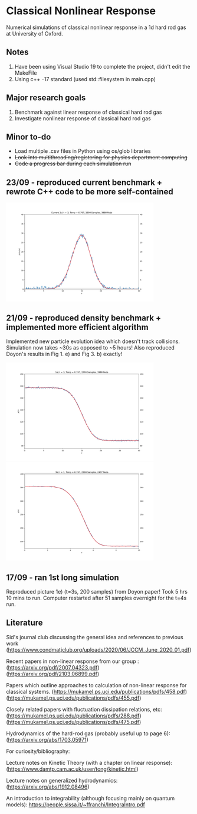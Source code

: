 # Classical Nonlinear Response
Numerical simulations of classical nonlinear response in a 1d hard rod gas at University of Oxford.

## Notes
1. Have been using Visual Studio 19 to complete the project, didn't edit the MakeFile
2. Using c++ -17 standard (used std::filesystem in main.cpp)

## Major research goals
1. Benchmark against linear response of classical hard rod gas
2. Investigate nonlinear response of classical hard rod gas

## Minor to-do

-  Load multiple .csv files in Python using os/glob libraries
-  <del> Look into multithreading/registering for physics department computing 
-  <del> Code a progress bar during each simulation run 

## 23/09 - reproduced current benchmark + rewrote C++ code to be more self-contained 

<p float="left"> 
  <img src="https://github.com/IraPelidae/Classical-Nonlinear-Response/blob/main/Density_Plotting/Figs/Current%202c)%20t%20%3D%203%2C%20Temp%20%3D%200.707%2C%202000%20Samples%2C%203988%20Rods.png" width="400" /> 
</p>

## 21/09 - reproduced density benchmark + implemented more efficient algorithm

Implemented new particle evolution idea which doesn't track collisions. Simulation now takes ~30s as opposed to ~5 hours! Also reproduced Doyon's results in Fig 1. e) and Fig 3. b) exactly!

<p float="left">
  <img src="https://github.com/IraPelidae/Classical-Nonlinear-Response/blob/main/Density_Plotting/Figs/1e)%20t%20%3D%203%2C%20Temp%20%3D%200.707%2C%202000%20Samples%2C%203988%20Rods.png" width="400" />
  <img src="https://github.com/IraPelidae/Classical-Nonlinear-Response/blob/main/Density_Plotting/Figs/3b)%20t%20%3D%201%2C%20Temp%20%3D%200.707%2C%202000%20Samples%2C%202437%20Rods.png" width="400" /> 
</p>

## 17/09 - ran 1st long simulation
Reproduced picture 1e) (t=3s, 200 samples) from Doyon paper! Took 5 hrs 10 mins to run. Computer restarted after 51 samples overnight for the t=4s run.

## Literature

Sid's journal club discussing the general idea and references to previous work
(https://www.condmatjclub.org/uploads/2020/06/JCCM_June_2020_01.pdf)

Recent papers in non-linear response from our group :  
(https://arxiv.org/pdf/2007.04323.pdf)
(https://arxiv.org/pdf/2103.06899.pdf)

Papers which outline approaches to calculation of non-linear response for classical systems.
(https://mukamel.ps.uci.edu/publications/pdfs/458.pdf)
(https://mukamel.ps.uci.edu/publications/pdfs/455.pdf)

Closely related papers with fluctuation dissipation relations, etc:
(https://mukamel.ps.uci.edu/publications/pdfs/288.pdf)
(https://mukamel.ps.uci.edu/publications/pdfs/475.pdf)

Hydrodynamics of the hard-rod gas (probably useful up to page 6):
(https://arxiv.org/abs/1703.05971)

For curiosity/bibliography:

Lecture notes on Kinetic Theory (with a chapter on linear response):
(https://www.damtp.cam.ac.uk/user/tong/kinetic.html)

Lecture notes on generalized hydrodynamics:
(https://arxiv.org/abs/1912.08496)

An introduction to integrability (although focusing mainly on quantum models):
https://people.sissa.it/~ffranchi/IntegraIntro.pdf
